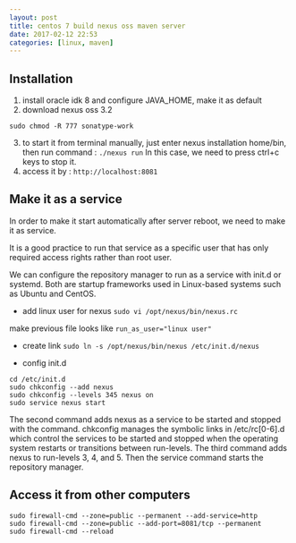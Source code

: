 ```yaml
---
layout: post
title: centos 7 build nexus oss maven server
date: 2017-02-12 22:53
categories: [linux, maven]
---
```

## Installation

1. install oracle idk 8 and configure JAVA_HOME, make it as default
2. download nexus oss 3.2
 ```sudo tar xvzf nexus-3.2.0-01-unix.tar.gz -C /opt
sudo chmod -R 777 sonatype-work
```
3. to start it from terminal manually, just enter nexus installation home/bin, then run command : 
`./nexus run`
In this case, we need to press ctrl+c keys to stop it.
4. access it by : 
`http://localhost:8081`

## Make it as a service
In order to make it start automatically after server reboot, we need to make it as service.

It is a good practice to run that service as a specific user that has only required access rights rather than root user.

We can configure the repository manager to run as a service with init.d or systemd. Both are startup frameworks used in Linux-based systems such as Ubuntu and CentOS.

- add linux user for nexus
`sudo vi /opt/nexus/bin/nexus.rc`

make previous file looks like 
`run_as_user="linux user"`

- create link
`sudo ln -s /opt/nexus/bin/nexus /etc/init.d/nexus`

- config init.d
```
cd /etc/init.d
sudo chkconfig --add nexus
sudo chkconfig --levels 345 nexus on
sudo service nexus start
```
The second command adds nexus as a service to be started and stopped with the command. chkconfig manages the symbolic links in /etc/rc[0-6].d which control the services to be started and stopped when the operating system restarts or transitions between run-levels. The third command adds nexus to run-levels 3, 4, and 5. Then the service command starts the repository manager.

## Access it from other computers
```
sudo firewall-cmd --zone=public --permanent --add-service=http
sudo firewall-cmd --zone=public --add-port=8081/tcp --permanent
sudo firewall-cmd --reload
```
